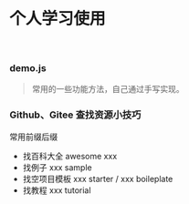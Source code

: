# 个人学习使用

​         

### demo.js

> 常用的一些功能方法，自己通过手写实现。

















###  Github、Gitee 查找资源小技巧

常用前缀后缀

* 找百科大全 awesome xxx
* 找例子 xxx sample
* 找空项目模板 xxx starter / xxx boileplate
* 找教程 xxx tutorial

